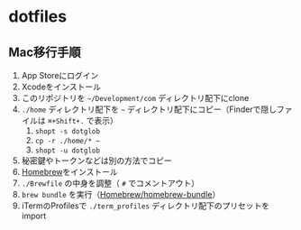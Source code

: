 # dotfiles

## Mac移行手順

1. App Storeにログイン
1. Xcodeをインストール
1. このリポジトリを `~/Development/com` ディレクトリ配下にclone
1. `./home` ディレクトリ配下を `~` ディレクトリ配下にコピー（Finderで隠しファイルは `⌘+Shift+.` で表示）
    1. `shopt -s dotglob`
    1. `cp -r ./home/* ~`
    1. `shopt -u dotglob`
1. 秘密鍵やトークンなどは別の方法でコピー
1. [Homebrew](https://github.com/Homebrew/brew)をインストール
1. `./Brewfile` の中身を調整（ `#` でコメントアウト）
1. `brew bundle` を実行（[Homebrew/homebrew-bundle](https://github.com/Homebrew/homebrew-bundle)）
1. iTermのProfilesで `./term_profiles` ディレクトリ配下のプリセットをimport
